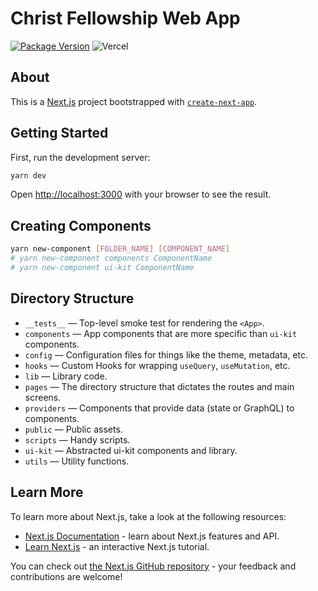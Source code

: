 # Christ Fellowship Web App
[![Package Version](https://img.shields.io/github/package-json/v/christfellowshipchurch/web-app-v2.svg)](https://github.com/christfellowshipchurch/web-app-v2)
![Vercel](https://vercelbadge.vercel.app/api/christfellowshipchurch/web-app-v2)

## About
This is a [Next.js](https://nextjs.org/) project bootstrapped with [`create-next-app`](https://github.com/vercel/next.js/tree/canary/packages/create-next-app).

## Getting Started

First, run the development server:

```bash
yarn dev
```

Open [http://localhost:3000](http://localhost:3000) with your browser to see the result.

## Creating Components

```bash
yarn new-component [FOLDER_NAME] [COMPONENT_NAME]
# yarn new-component components ComponentName
# yarn new-component ui-kit ComponentName
```

## Directory Structure

- `__tests__` — Top-level smoke test for rendering the `<App>`.
- `components` — App components that are more specific than `ui-kit` components.
- `config` — Configuration files for things like the theme, metadata, etc.
- `hooks` — Custom Hooks for wrapping `useQuery`, `useMutation`, etc.
- `lib` — Library code.
- `pages` — The directory structure that dictates the routes and main screens.
- `providers` — Components that provide data (state or GraphQL) to components.
- `public` — Public assets.
- `scripts` — Handy scripts.
- `ui-kit` — Abstracted ui-kit components and library.
- `utils` — Utility functions.

## Learn More

To learn more about Next.js, take a look at the following resources:

- [Next.js Documentation](https://nextjs.org/docs) - learn about Next.js features and API.
- [Learn Next.js](https://nextjs.org/learn) - an interactive Next.js tutorial.

You can check out [the Next.js GitHub repository](https://github.com/vercel/next.js/) - your feedback and contributions are welcome!
